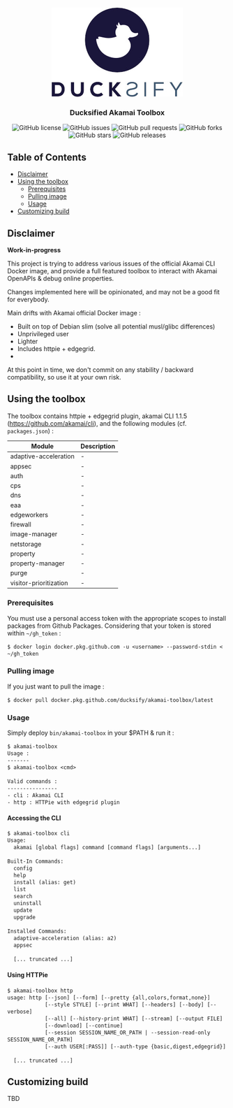 <p align="center">
  <img alt="Ducksify logo" src="https://github.com/ducksify/akamai-toolbox/raw/master/docs/assets/logo.jpg"/>
  <h3 align="center">Ducksified Akamai Toolbox</h3>
  <p align="center">
    <img alt="GitHub license" src="https://badgen.net/github/license/ducksify/akamai-toolbox?cache=300&color=cyan"/>
    <img alt="GitHub issues" src="https://badgen.net/github/open-issues/ducksify/akamai-toolbox?cache=300"/>
    <img alt="GitHub pull requests" src="https://badgen.net/github/open-prs/ducksify/akamai-toolbox?cache=300"/>
    <img alt="GitHub forks" src="https://badgen.net/github/forks/ducksify/akamai-toolbox?cache=300"/>
    <img alt="GitHub stars" src="https://badgen.net/github/stars/ducksify/akamai-toolbox?cache=300"/>
    <img alt="GitHub releases" src="https://badgen.net/github/releases/ducksify/akamai-toolbox?cache=300&color=black"/>
  </p>
</p>



## Table of Contents
- [Disclaimer](#disclaimer)
- [Using the toolbox](#using-the-toolbox)
  + [Prerequisites](#prerequisites)
  + [Pulling image](#pulling-image)
  + [Usage](#usage)
- [Customizing build](#customizing-build)

## Disclaimer
**Work-in-progress**

This project is trying to address various issues of the official Akamai CLI Docker image, and provide a full featured toolbox to interact with Akamai OpenAPIs & debug online properties.

Changes implemented here will be opinionated, and may not be a good fit for everybody.

Main drifts with Akamai official Docker image :
- Built on top of Debian slim (solve all potential musl/glibc differences)
- Unprivileged user
- Lighter
- Includes httpie + edgegrid.
- 

At this point in time, we don't commit on any stability / backward compatibility, so use it at your own risk.


## Using the toolbox

The toolbox contains httpie + edgegrid plugin, akamai CLI 1.1.5 (https://github.com/akamai/cli), and the following modules (cf. `packages.json`) :

| Module  	| Description  	|
|---	|---	|
| adaptive-acceleration  	| -  	|
| appsec  	| -  	|
| auth  	| -  	|
| cps  	| -  	|
| dns  	| -  	|
| eaa  	| -  	|
| edgeworkers  	| -  	|
| firewall  	| -  	|
| image-manager  	| -  	|
| netstorage  	| -  	|
| property  	| -  	|
| property-manager  	| -  	|
| purge  	| -  	|
| visitor-prioritization  	| -  	|






### Prerequisites
You must use a personal access token with the appropriate scopes to install packages from Github Packages.
Considering that your token is stored within `~/gh_token` :
```
$ docker login docker.pkg.github.com -u <username> --password-stdin < ~/gh_token
```

### Pulling image
If you just want to pull the image :
```
$ docker pull docker.pkg.github.com/ducksify/akamai-toolbox/latest
```

### Usage

Simply deploy `bin/akamai-toolbox` in your $PATH & run it :
```
$ akamai-toolbox
Usage :
-------
$ akamai-toolbox <cmd>

Valid commands :
----------------
- cli : Akamai CLI
- http : HTTPie with edgegrid plugin
```

#### Accessing the CLI
```
$ akamai-toolbox cli
Usage:
  akamai [global flags] command [command flags] [arguments...]

Built-In Commands:
  config
  help
  install (alias: get)
  list
  search
  uninstall
  update
  upgrade

Installed Commands:
  adaptive-acceleration (alias: a2)
  appsec
  
  [... truncated ...]
```

#### Using HTTPie 
```
$ akamai-toolbox http
usage: http [--json] [--form] [--pretty {all,colors,format,none}]
            [--style STYLE] [--print WHAT] [--headers] [--body] [--verbose]
            [--all] [--history-print WHAT] [--stream] [--output FILE]
            [--download] [--continue]
            [--session SESSION_NAME_OR_PATH | --session-read-only SESSION_NAME_OR_PATH]
            [--auth USER[:PASS]] [--auth-type {basic,digest,edgegrid}]

  [... truncated ...]
```

## Customizing build

TBD
